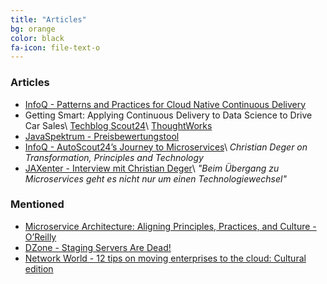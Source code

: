```yaml
---
title: "Articles"
bg: orange
color: black
fa-icon: file-text-o
---
```


### Articles
* [InfoQ - Patterns and Practices for Cloud Native Continuous Delivery](https://www.infoq.com/news/2018/06/cloud-native-continuous-delivery)
* Getting Smart: Applying Continuous Delivery to Data Science to Drive Car Sales\\
[Techblog Scout24](http://techblog.scout24.com/2017/03/getting-smart-applying-continuous-delivery-data-science-drive-car-sales/)\\
[ThoughtWorks](https://www.thoughtworks.com/insights/blog/getting-smart-applying-continuous-delivery-data-science-drive-car-sales)
* [JavaSpektrum - Preisbewertungstool](http://www.sigs-datacom.de/fachzeitschriften/javaspektrum/archiv/artikelansicht/artikel-titel/data-science-produktiv-ein-neues-datengetriebenes-preisbewertungstool.html)
* [InfoQ - AutoScout24’s Journey to Microservices](https://www.infoq.com/news/2016/02/autoscout-microservices)\\
_Christian Deger on Transformation, Principles and Technology_
* [JAXenter - Interview mit Christian Deger](https://jaxenter.de/beim-uebergang-zu-microservices-geht-es-nicht-nur-um-einen-technologiewechsel-34188)\\
_"Beim Übergang zu Microservices geht es nicht nur um einen Technologiewechsel"_

### Mentioned
* [Microservice Architecture: Aligning Principles, Practices, and Culture - O’Reilly](http://transform.ca.com/API-microservice-architecture-oreilly-book.html)
* [DZone - Staging Servers Are Dead!](https://dzone.com/articles/staging-servers-are-dead)
* [Network World - 12 tips on moving enterprises to the cloud: Cultural edition](http://www.networkworld.com/article/3151512/cloud-computing/12-tips-on-moving-enterprises-to-the-cloud-cultural-edition.html)
